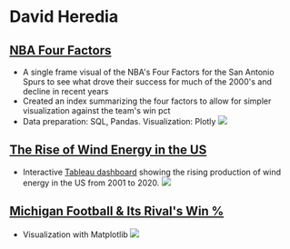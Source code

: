 # David Heredia

## [NBA Four Factors](https://github.com/david-heredia/portfolio-projects/tree/main/nba-four-factors)
- A single frame visual of the NBA's Four Factors for the San Antonio Spurs to see what drove their success for much of the 2000's and decline in recent years
- Created an index summarizing the four factors to allow for simpler visualization against the team's win pct
- Data preparation: SQL, Pandas. Visualization: Plotly
![](https://github.com/david-heredia/portfolio-projects/blob/main/nba-four-factors/ffindex.svg)

## [The Rise of Wind Energy in the US](https://github.com/david-heredia/portfolio-projects/tree/main/us-wind)
- Interactive [Tableau dashboard](https://public.tableau.com/views/USWindProduction/USWindEnergy?:language=en-US&:display_count=n&:origin=viz_share_link) showing the rising production of wind energy in the US from 2001 to 2020.
![](https://github.com/david-heredia/portfolio-projects/blob/main/us-wind/US-Wind-Energy.png)

## [Michigan Football & Its Rival's Win %](https://github.com/david-heredia/portfolio-projects/tree/main/michigan-football)
- Visualization with Matplotlib
![](https://github.com/david-heredia/portfolio-projects/blob/main/michigan-football/michigan-football-winpct.jpg)
